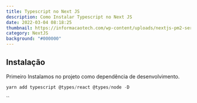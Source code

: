 ```yaml
---
title: Typescript no Next JS
description: Como Instalar Typescript no Next JS
date: 2022-03-04 08:18:25
thumbnail: https://informacaotech.com/wp-content/uploads/nextjs-pm2-server.png
category: NextJS
background: "#000000"
---
```

## Instalação

Primeiro Instalamos no projeto como dependência de desenvolvimento.

```javascript
yarn add typescript @types/react @types/node -D
```

``